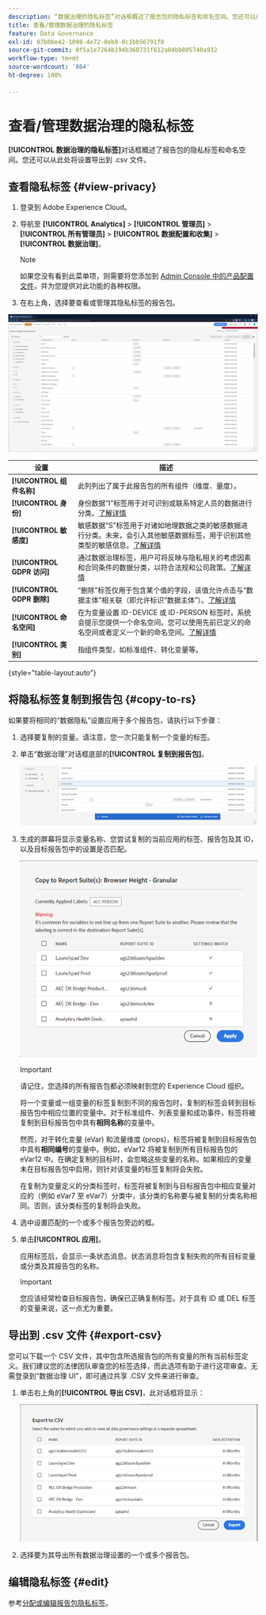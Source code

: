 ```yaml
---
description: “数据治理的隐私标签”对话框概述了报告包的隐私标签和命名空间。您还可以从此处将设置导出到 .csv 文件。
title: 查看/管理数据治理的隐私标签
feature: Data Governance
exl-id: 87b0be42-1098-4e72-8eb8-0c1bb56791f8
source-git-commit: 0f5a1e7264b194b368731f612a04bb805740a932
workflow-type: tm+mt
source-wordcount: '864'
ht-degree: 100%

---
```


# 查看/管理数据治理的隐私标签

**[!UICONTROL 数据治理的隐私标签]**&#x200B;对话框概述了报告包的隐私标签和命名空间。您还可以从此处将设置导出到 .csv 文件。

## 查看隐私标签 {#view-privacy}

1. 登录到 Adobe Experience Cloud。
2. 导航至 **[!UICONTROL Analytics]** > **[!UICONTROL 管理员]** > **[!UICONTROL 所有管理员]** > **[!UICONTROL 数据配置和收集]** > **[!UICONTROL 数据治理]**。

   >[!NOTE]
   >
   >如果您没有看到此菜单项，则需要将您添加到 [Admin Console 中的产品配置文件](https://experienceleague.adobe.com/docs/analytics/admin/admin-console/permissions/product-profile.html?lang=zh-Hans)，并为您提供对此功能的各种权限。

3. 在右上角，选择要查看或管理其隐私标签的报告包。

![](assets/privacy_labeling.png)

| 设置 | 描述 |
| --- | --- |
| **[!UICONTROL 组件名称]** | 此列列出了属于此报告包的所有组件（维度、量度）。 |
| **[!UICONTROL 身份]** | 身份数据“I”标签用于对可识别或联系特定人员的数据进行分类。[了解详情](https://experienceleague.adobe.com/docs/analytics/admin/data-governance/data-labels/gdpr-labels.html?lang=zh-Hans#data-privacy-identity-labels) |
| **[!UICONTROL 敏感度]** | 敏感数据“S”标签用于对诸如地理数据之类的敏感数据进行分类。未来，会引入其他敏感数据标签，用于识别其他类型的敏感信息。[了解详情](https://experienceleague.adobe.com/docs/analytics/admin/data-governance/data-labels/gdpr-labels.html?lang=zh-Hans#sensitive-data-labels) |
| **[!UICONTROL GDPR 访问]** | 通过数据治理标签，用户可将反映与隐私相关的考虑因素和合同条件的数据分类，以符合法规和公司政策。[了解详情](https://experienceleague.adobe.com/docs/analytics/admin/data-governance/data-labels/gdpr-labels.html?lang=zh-Hans#data-privacy-access-labels) |
| **[!UICONTROL GDPR 删除]** | “删除”标签仅用于包含某个值的字段，该值允许点击与“数据主体”相关联（即允许标识“数据主体”）。[了解详情](https://experienceleague.adobe.com/docs/analytics/admin/data-governance/data-labels/gdpr-labels.html?lang=zh-Hans#data-privacy-delete-labels) |
| **[!UICONTROL 命名空间]** | 在为变量设置 ID-DEVICE 或 ID-PERSON 标签时，系统会提示您提供一个命名空间。您可以使用先前已定义的命名空间或者定义一个新的命名空间。[了解详情](https://experienceleague.adobe.com/docs/analytics/admin/data-governance/data-labels/gdpr-labels.html?lang=zh-Hans#provide-namespace) |
| **[!UICONTROL 类别]** | 指组件类型，如标准组件、转化变量等。 |

{style="table-layout:auto"}

## 将隐私标签复制到报告包  {#copy-to-rs}

如果要将相同的“数据隐私”设置应用于多个报告包，请执行以下步骤：

1. 选择要复制的变量。请注意，您一次只能复制一个变量的标签。
1. 单击“数据治理”对话框底部的&#x200B;**[!UICONTROL 复制到报告包]**。

   ![复制到报告包](assets/copy_to_reportsuite.png)

1. 生成的屏幕将显示变量名称、您尝试复制的当前应用的标签、报告包及其 ID，以及目标报告包中的设置是否匹配。

   ![将标签复制到报告包](assets/copy_to_rs.png)

   >[!IMPORTANT]
   >
   >请记住，您选择的所有报告包都必须映射到您的 Experience Cloud 组织。

   将一个变量或一组变量的标签复制到不同的报告包时，复制的标签会转到目标报告包中相应位置的变量中。对于标准组件、列表变量和成功事件，标签将被复制到目标报告包中具有&#x200B;**相同名称**&#x200B;的变量中。

   然而，对于转化变量 (eVar) 和流量维度 (props)，标签将被复制到目标报告包中具有&#x200B;**相同编号**&#x200B;的变量中。例如，eVar12 将被复制到所有目标报告包的 eVar12 中。在确定复制的目标时，会忽略这些变量的名称。如果相应的变量未在目标报告包中启用，则针对该变量的标签复制将会失败。

   在复制为变量定义的分类标签时，标签将被复制到与目标报告包中相应变量对应的（例如 eVar7 至 eVar7）分类中，该分类的名称要与被复制的分类名称相同。否则，该分类标签的复制将会失败。

1. 选中设置匹配的一个或多个报告包旁边的框。
1. 单击&#x200B;**[!UICONTROL 应用]**。

   应用标签后，会显示一条状态消息。状态消息将包含复制失败的所有目标变量或分类及其报告包的名称。

   >[!IMPORTANT]
   >
   >您应该经常检查目标报告包，确保已正确复制标签。对于具有 ID 或 DEL 标签的变量来说，这一点尤为重要。

## 导出到 .csv 文件 {#export-csv}

您可以下载一个 CSV 文件，其中包含所选报告包的所有变量的所有当前标签定义。我们建议您的法律团队审查您的标签选择，而此选项有助于进行这项审查。无需登录到“数据治理 UI”，即可通过共享 .CSV 文件来进行审查。

1. 单击右上角的&#x200B;**[!UICONTROL 导出 CSV]**，此对话框将显示：

   ![](assets/export_csv.png)

1. 选择要为其导出所有数据治理设置的一个或多个报告包。

## 编辑隐私标签 {#edit}

参考[分配或编辑报告包隐私标签](/help/admin/admin/c-data-governance/data-labeling/gdpr-setup-reportsuite.md)。
